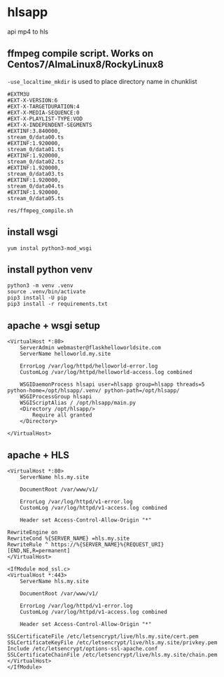 # hlsapp
api mp4 to hls

## ffmpeg compile script. Works on Centos7/AlmaLinux8/RockyLinux8
```-use_localtime_mkdir``` is used to place directory name in chunklist

```
#EXTM3U
#EXT-X-VERSION:6
#EXT-X-TARGETDURATION:4
#EXT-X-MEDIA-SEQUENCE:0
#EXT-X-PLAYLIST-TYPE:VOD
#EXT-X-INDEPENDENT-SEGMENTS
#EXTINF:3.840000,
stream_0/data00.ts
#EXTINF:1.920000,
stream_0/data01.ts
#EXTINF:1.920000,
stream_0/data02.ts
#EXTINF:1.920000,
stream_0/data03.ts
#EXTINF:1.920000,
stream_0/data04.ts
#EXTINF:1.920000,
stream_0/data05.ts
```

```res/ffmpeg_compile.sh```

## install wsgi

```yum instal python3-mod_wsgi```

## install python venv

```
python3 -m venv .venv
source .venv/bin/activate
pip3 install -U pip
pip3 install -r requirements.txt
```

## apache + wsgi setup

```
<VirtualHost *:80>
    ServerAdmin webmaster@flaskhelloworldsite.com
    ServerName helloworld.my.site

    ErrorLog /var/log/httpd/helloworld-error.log
    CustomLog /var/log/httpd/helloworld-access.log combined

    WSGIDaemonProcess hlsapi user=hlsapp group=hlsapp threads=5 python-home=/opt/hlsapp/.venv/ python-path=/opt/hlsapp/
    WSGIProcessGroup hlsapi
    WSGIScriptAlias / /opt/hlsapp/main.py
    <Directory /opt/hlsapp/>
        Require all granted
    </Directory>

</VirtualHost>
```

## apache + HLS

```
<VirtualHost *:80>
    ServerName hls.my.site

    DocumentRoot /var/www/v1/

    ErrorLog /var/log/httpd/v1-error.log
    CustomLog /var/log/httpd/v1-access.log combined

    Header set Access-Control-Allow-Origin "*"

RewriteEngine on
RewriteCond %{SERVER_NAME} =hls.my.site
RewriteRule ^ https://%{SERVER_NAME}%{REQUEST_URI} [END,NE,R=permanent]
</VirtualHost>

<IfModule mod_ssl.c>
<VirtualHost *:443>
    ServerName hls.my.site

    DocumentRoot /var/www/v1/

    ErrorLog /var/log/httpd/v1-error.log
    CustomLog /var/log/httpd/v1-access.log combined

    Header set Access-Control-Allow-Origin "*"

SSLCertificateFile /etc/letsencrypt/live/hls.my.site/cert.pem
SSLCertificateKeyFile /etc/letsencrypt/live/hls.my.site/privkey.pem
Include /etc/letsencrypt/options-ssl-apache.conf
SSLCertificateChainFile /etc/letsencrypt/live/hls.my.site/chain.pem
</VirtualHost>
</IfModule>
```